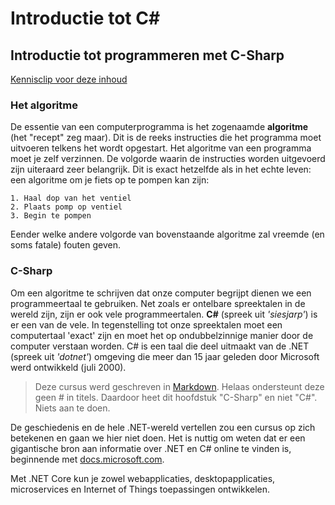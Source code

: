 # Introductie tot C\#

## Introductie tot programmeren met C-Sharp

[Kennisclip voor deze inhoud](https://youtu.be/YWnKYFyCkUA)

### Het algoritme

De essentie van een computerprogramma is het zogenaamde **algoritme** \(het "recept" zeg maar\). Dit is de reeks instructies die het programma moet uitvoeren telkens het wordt opgestart. Het algoritme van een programma moet je zelf verzinnen. De volgorde waarin de instructies worden uitgevoerd zijn uiteraard zeer belangrijk. Dit is exact hetzelfde als in het echte leven: een algoritme om je fiets op te pompen kan zijn:

```text
1. Haal dop van het ventiel
2. Plaats pomp op ventiel
3. Begin te pompen
```

Eender welke andere volgorde van bovenstaande algoritme zal vreemde \(en soms fatale\) fouten geven.

### C-Sharp

Om een algoritme te schrijven dat onze computer begrijpt dienen we een programmeertaal te gebruiken. Net zoals er ontelbare spreektalen in de wereld zijn, zijn er ook vele programmeertalen. **C\#** \(spreek uit _'siesjarp'_\) is er een van de vele. In tegenstelling tot onze spreektalen moet een computertaal 'exact' zijn en moet het op ondubbelzinnige manier door de computer verstaan worden. C\# is een taal die deel uitmaakt van de .NET \(spreek uit _'dotnet'_\) omgeving die meer dan 15 jaar geleden door Microsoft werd ontwikkeld \(juli 2000\).

> Deze cursus werd geschreven in [Markdown](https://en.wikipedia.org/wiki/Markdown). Helaas ondersteunt deze geen \# in titels. Daardoor heet dit hoofdstuk "C-Sharp" en niet "C\#". Niets aan te doen.

De geschiedenis en de hele .NET-wereld vertellen zou een cursus op zich betekenen en gaan we hier niet doen. Het is nuttig om weten dat er een gigantische bron aan informatie over .NET en C\# online te vinden is, beginnende met [docs.microsoft.com](https://docs.microsoft.com/en-us/dotnet/csharp/getting-started/).

Met .NET Core kun je zowel webapplicaties, desktopapplicaties, microservices en Internet of Things toepassingen ontwikkelen.



